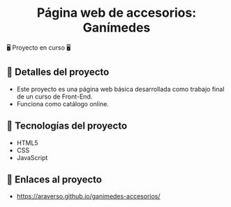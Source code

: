 <h1 align="center"> Página web de accesorios: Ganímedes </h1>

🖥️ Proyecto en curso 🖥️

## 🌙 Detalles del proyecto

- Este proyecto es una página web básica desarrollada como trabajo final de un curso de Front-End.
- Funciona como catálogo online.

## 💙 Tecnologías del proyecto

- HTML5
- CSS
- JavaScript

 ## 📁 Enlaces al proyecto

- https://araverso.github.io/ganimedes-accesorios/
